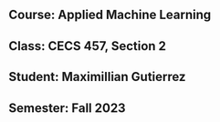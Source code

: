 ## Course: Applied Machine Learning
## Class: CECS 457, Section 2
## Student:  Maximillian Gutierrez
## Semester: Fall 2023
